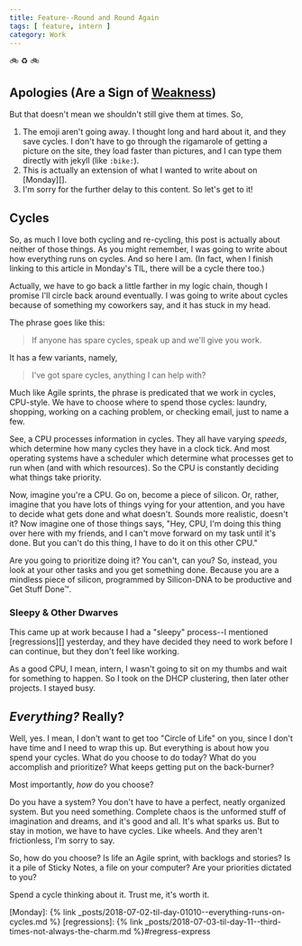 ```yaml
---
title: Feature--Round and Round Again
tags: [ feature, intern ]
category: Work
---
```


:bike: :recycle: :bike:

## Apologies (Are a Sign of [Weakness][])

But that doesn't mean we shouldn't still give them at times. So,

1. The emoji aren't going away. I thought long and hard about it, and they save
   cycles. I don't have to go through the rigamarole of getting a picture on the
   site, they load faster than pictures, and I can type them directly with
   jekyll (like `:bike:`).
2. This is actually an extension of what I wanted to write about on [Monday][].
3. I'm sorry for the further delay to this content. So let's get to it!

## Cycles

So, as much I love both cycling and re-cycling, this post is actually about
neither of those things. As you might remember, I was going to write about how
everything runs on cycles. And so here I am. (In fact, when I finish linking to
this article in Monday's TIL, there will be a cycle there too.)

Actually, we have to go back a little farther in my logic chain, though I
promise I'll circle back around eventually. I was going to write about cycles
because of something my coworkers say, and it has stuck in my head.

The phrase goes like this:

> If anyone has spare cycles, speak up and we'll give you work.

It has a few variants, namely,

> I've got spare cycles, anything I can help with?

Much like Agile sprints, the phrase is predicated that we work in cycles,
CPU-style. We have to choose where to spend those cycles: laundry, shopping,
working on a caching problem, or checking email, just to name a few.

See, a CPU processes information in cycles. They all have varying *speeds*, which
determine how many cycles they have in a clock tick. And most operating systems
have a scheduler which determine what processes get to run when (and with which
resources). So the CPU is constantly deciding what things take priority.

Now, imagine you're a CPU. Go on, become a piece of silicon. Or, rather, imagine
that you have lots of things vying for your attention, and you have to decide
what gets done and what doesn't. Sounds more realistic, doesn't it? Now imagine
one of those things says, "Hey, CPU, I'm doing this thing over here with my
friends, and I can't move forward on my task until it's done. But you can't do
this thing, I have to do it on this other CPU."

Are you going to prioritize doing it? You can't, can you? So, instead, you look
at your other tasks and you get something done. Because you are a mindless piece
of silicon, programmed by Silicon-DNA to be productive and Get Stuff Done™.

### Sleepy & Other Dwarves

This came up at work because I had a "sleepy" process--I mentioned
[regressions][] yesterday, and they have decided they need to work before I can
continue, but they don't feel like working.

As a good CPU, I mean, intern, I wasn't going to sit on my thumbs and wait for
something to happen. So I took on the DHCP clustering, then later other
projects. I stayed busy.

## *Everything?* Really?

Well, yes. I mean, I don't want to get too "Circle of Life" on you, since I
don't have time and I need to wrap this up. But everything is about how you
spend your cycles. What do you choose to do today? What do you accomplish and
prioritize? What keeps getting put on the back-burner?

Most importantly, *how* do you choose?

Do you have a system? You don't have to have a perfect, neatly organized system.
But you need something. Complete chaos is the unformed stuff of imagination and
dreams, and it's good and all. It's what sparks us. But to stay in motion, we
have to have cycles. Like wheels. And they aren't frictionless, I'm sorry to
say.

So, how do you choose? Is life an Agile sprint, with backlogs and stories? Is
it a pile of Sticky Notes, a file on your computer? Are your priorities dictated
to you?

Spend a cycle thinking about it. Trust me, it's worth it.

[Weakness]: http://ncis.wikia.com/wiki/Gibbs%27s_Rules/Referenced#cite_ref-Flesh_and_Blood_12-0
[Monday]: {% link _posts/2018-07-02-til-day-01010--everything-runs-on-cycles.md %}
[regressions]: {% link _posts/2018-07-03-til-day-11--third-times-not-always-the-charm.md %}#regress-express
